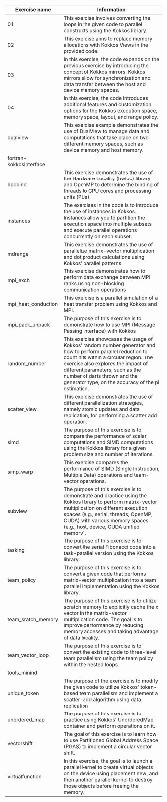 | Exercise name | Information |
| --- | --- |
| 01 | This exercise involves converting the loops in the given code to parallel constructs using the Kokkos library. |
| 02 | This exercise aims to replace memory allocations with Kokkos Views in the provided code. |
| 03 | In this exercise, the code expands on the previous exercise by introducing the concept of Kokkos mirrors. Kokkos mirrors allow for synchronization and data transfer between the host and device memory spaces. |
| 04 | In this exercise, the code introduces additional features and customization options for the Kokkos execution space, memory space, layout, and range policy. |
| dualview | This exercise example demonstrates the use of DualView to manage data and computations that take place on two different memory spaces, such as device memory and host memory. |
| fortran-kokkosinterface |
| hpcbind | This exercise demonstrates the use of the Hardware Locality (hwloc) library and OpenMP to determine the binding of threads to CPU cores and processing units (PUs). |
| instances | The exercises in the code is to introduce the use of instances in Kokkos. Instances allow you to partition the execution space into multiple subsets and execute parallel operations concurrently on each subset. |
| mdrange | This exercise demonstrates the use of parallelize matrix-vector multiplication and dot product calculations using Kokkos' parallel patterns. |
| mpi\_exch | This exercise demonstrates how to perform data exchange between MPI ranks using non-blocking communication operations |
| mpi\_heat\_conduction | This exercise is a parallel simulation of a heat transfer problem using Kokkos and MPI. |
| mpi\_pack\_unpack | The purpose of this exercise is to demonstrate how to use MPI (Message Passing Interface) with Kokkos |
| random\_number | This exercise showcases the usage of Kokkos' random number generator and how to perform parallel reduction to count hits within a circular region. The exercise also explores the impact of different parameters, such as the number of darts thrown and the generator type, on the accuracy of the pi estimation. |
| scatter\_view | This exercise demonstrates the use of different parallelization strategies, namely atomic updates and data replication, for performing a scatter add operation. |
| simd | The purpose of this exercise is to compare the performance of scalar computations and SIMD computations using the Kokkos library for a given problem size and number of iterations. |
| simp\_warp | This exercise compares the performance of SIMD (Single Instruction, Multiple Data) operations and team-vector operations. |
| subview | The purpose of this exercise is to demonstrate and practice using the Kokkos library to perform matrix-vector multiplication on different execution spaces (e.g., serial, threads, OpenMP, CUDA) with various memory spaces (e.g., host, device, CUDA unified memory). |
| tasking | The purpose of this exercise is to convert the serial Fibonacci code into a task-parallel version using the Kokkos library. |
| team\_policy | The purpose of this exercise is to convert a given code that performs matrix-vector multiplication into a team parallel implementation using the Kokkos library. |
| team\_sratch\_memory | The purpose of this exercise is to utilize scratch memory to explicitly cache the x vector in the matrix-vector multiplication code. The goal is to improve performance by reducing memory accesses and taking advantage of data locality. |
| team\_vector\_loop | The purpose of this exercise is to convert the existing code to three-level team parallelism using the team policy within the nested loops. |
| tools\_minind |
| unique\_token | The purpose of the exercise is to modify the given code to utilize Kokkos' token-based team parallelism and implement a scatter-add algorithm using data replication |
| unordered\_map | The purpose of this exercise is to practice using Kokkos' UnorderedMap container and perform operations on it. |
| vectorshift | The goal of this exercise is to learn how to use Partitioned Global Address Space (PGAS) to implement a circular vector shift. |
| virtualfunction | In this exercise, the goal is to launch a parallel kernel to create virtual objects on the device using placement new, and then another parallel kernel to destroy those objects before freeing the memory. |
